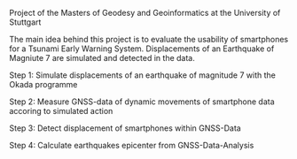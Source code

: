 Project of the Masters of Geodesy and Geoinformatics at the University of Stuttgart

The main idea behind this project is to evaluate the usability of smartphones for a Tsunami Early Warning System.
Displacements of an Earthquake of Magniute 7 are simulated and detected in the data. 

Step 1: Simulate displacements of an earthquake of magnitude 7 with the Okada programme

Step 2: Measure GNSS-data of dynamic movements of smartphone data accoring to simulated action

Step 3: Detect displacement of smartphones within GNSS-Data

Step 4: Calculate earthquakes epicenter from GNSS-Data-Analysis
